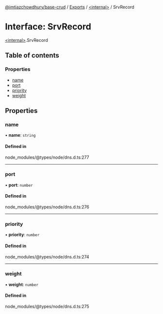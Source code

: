 [@imtiazchowdhury/base-crud](../README.md) / [Exports](../modules.md) / [\<internal\>](../modules/internal_.md) / SrvRecord

# Interface: SrvRecord

[\<internal\>](../modules/internal_.md).SrvRecord

## Table of contents

### Properties

- [name](internal_.SrvRecord.md#name)
- [port](internal_.SrvRecord.md#port)
- [priority](internal_.SrvRecord.md#priority)
- [weight](internal_.SrvRecord.md#weight)

## Properties

### name

• **name**: `string`

#### Defined in

node_modules/@types/node/dns.d.ts:277

___

### port

• **port**: `number`

#### Defined in

node_modules/@types/node/dns.d.ts:276

___

### priority

• **priority**: `number`

#### Defined in

node_modules/@types/node/dns.d.ts:274

___

### weight

• **weight**: `number`

#### Defined in

node_modules/@types/node/dns.d.ts:275
